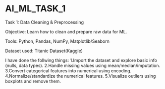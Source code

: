 # AI_ML_TASK_1

Task 1: Data Cleaning & Preprocessing

Objective: Learn how to clean and prepare raw data for ML.

Tools: Python, Pandas, NumPy, Matplotlib/Seaborn

Dataset used: Titanic Dataset(Kaggle)

I have done the follwing things:
1.Import the dataset and explore basic info (nulls, data types).
2.Handle missing values using mean/median/imputation.
3.Convert categorical features into numerical using encoding.
4.Normalize/standardize the numerical features.
5.Visualize outliers using boxplots and remove them.
